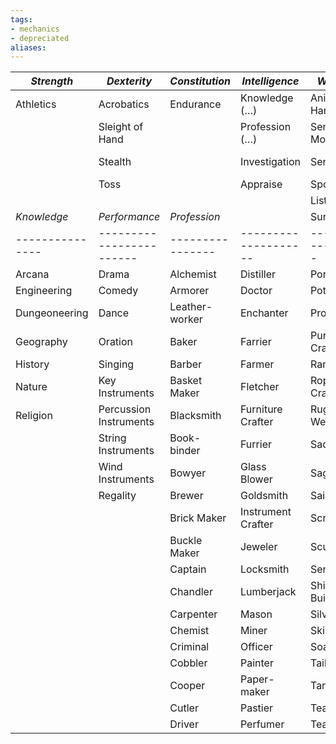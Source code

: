 ```yaml
---
tags:
- mechanics
- depreciated
aliases:
---
```



| *Strength*      | *Dexterity*              | *Constitution*   | *Intelligence*       | *Wisdom*          | *Charisma*        |
| --------------- | ------------------------ | ---------------- | -------------------- | ----------------- | ----------------- |
| Athletics       | Acrobatics               | Endurance        | Knowledge (…)        | Animal Handling   | Bluff             |
|                 | Sleight of Hand          |                  | Profession (…)       | Sense Motive      | Intimidation      |
|                 | Stealth                  |                  | Investigation        | Sense Self        | Performance (…)   |
|                 | Toss                     |                  | Appraise             | Spot              | Diplomacy         |
|                 |                          |                  |                      | Listen            | Streetwise        |
| *Knowledge*     | *Performance*            | *Profession*     |                      | Survival          |                   |
| --------------- | ------------------------ | ---------------- | -------------------- | ----------------- | ----------------- |
| Arcana          | Drama                    | Alchemist        | Distiller            | Porter            | Tinker            |
| Engineering     | Comedy                   | Armorer          | Doctor               | Potter            | Toolsmith         |
| Dungeoneering   | Dance                    | Leather-worker   | Enchanter            | Prostitute        | Toy Crafter       |
| Geography       | Oration                  | Baker            | Farrier              | Purse Crafter     | Vintner           |
| History         | Singing                  | Barber           | Farmer               | Rancher           | Weaponsmith       |
| Nature          | Key Instruments          | Basket Maker     | Fletcher             | Rope Crafter      | Weaver            |
| Religion        | Percussion Instruments   | Blacksmith       | Furniture Crafter    | Rug Weaver        | Wheelwright       |
|                 | String Instruments       | Book-binder      | Furrier              | Saddler           | Whittler          |
|                 | Wind Instruments         | Bowyer           | Glass Blower         | Sage              | Woodcarver        |
|                 | Regality                 | Brewer           | Goldsmith            | Sailor            |                   |
|                 |                          | Brick Maker      | Instrument Crafter   | Scribe            |                   |
|                 |                          | Buckle Maker     | Jeweler              | Sculpter          |                   |
|                 |                          | Captain          | Locksmith            | Sentry            |                   |
|                 |                          | Chandler         | Lumberjack           | Ship Builder      |                   |
|                 |                          | Carpenter        | Mason                | Silversmith       |                   |
|                 |                          | Chemist          | Miner                | Skinner           |                   |
|                 |                          | Criminal         | Officer              | Soapmaker         |                   |
|                 |                          | Cobbler          | Painter              | Tailer            |                   |
|                 |                          | Cooper           | Paper-maker          | Tanner            |                   |
|                 |                          | Cutler           | Pastier              | Teacher           |                   |
|                 |                          | Driver           | Perfumer             | Teamster          |                   |
